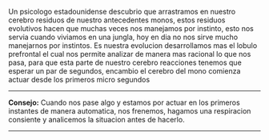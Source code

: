 Un psicologo estadounidense descubrio que arrastramos en nuestro cerebro residuos de nuestro antecedentes monos, estos residuos evolutivos hacen que muchas veces nos manejamos por instinto, esto nos servia cuando viviamos en una jungla, hoy en dia no nos sirve mucho manejarnos por instintos.
Es nuestra evolucion desarrollamos mas el lobulo prefrontal el cual nos permite analizar de manera mas racional lo que nos pasa, para que esta parte de nuestro cerebro reacciones tenemos que esperar un par de segundos, encambio el cerebro del mono comienza actuar desde los primeros micro segundos

---
**Consejo:** Cuando nos pase algo y estamos por actuar en los primeros instantes de manera automatica, nos frenemos, hagamos una respiracion consiente y analicemos la situacion antes de hacerlo.

---
